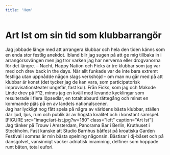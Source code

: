 ```yaml
---
title: 'Hem'
---
```


# Art Ist om sin tid som klubbarrangör

<section class="intro-container">
    <div class="intro-text">
      Jag jobbade länge med att arrangera klubbar och hela den tiden känns som en enda stor festlig anekdot. Ibland blir jag sugen på att ge mig tillbaka in i arrangörssvängen men jag tror varken jag har nerverna eller drogvanorna för det längre.
      – Nacht, Happy Nation och Ficks är tre klubbar som jag var med och drev back in the days. 
      När allt funkade var de inte 
      bara extremt festliga utan uppnådde någon slags verkshöjd – om man nu går med på att klubbar är konst (det tycker jag de kan vara, som participatorisk improvisationsteater ungefär, fast kul). Från Ficks, som jag och Makode Linde drev på F12, minns jag en kväll med levande kycklingar som resulterade i flera löpsedlar, en totalt absurd rättegång och minst en kommande pjäs på en av landets nationalscener.
    </div>
    <div class="intro-text">
      Jag har lyckligt nog fått spela på några av världens bästa klubbar, ställen där ljud, ljus, rum och publik är av högsta kvalitet och i konstant samspel. 
      <div class="intro-img">
        [FIGURE src="image/art-ist.jpg?w=180" class="left" caption="Art Ist"]
      </div>
      Jag tänker på Trouw i Amsterdam, Panorama Bar i Berlin, Kruthuset i Stockholm. Fast kanske att Studio Barnhus båtfest på kroatiska Garden Festival i somras är min bästa spelning någonsin. Bästisar i dj-båset och på dansgolvet, vansinnigt vacker adriatisk inramning, delfiner som hoppade runt båten, total eufori.
    </div>
</section>
